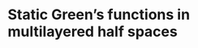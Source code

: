 Static Green’s functions in multilayered half spaces
====================================================

